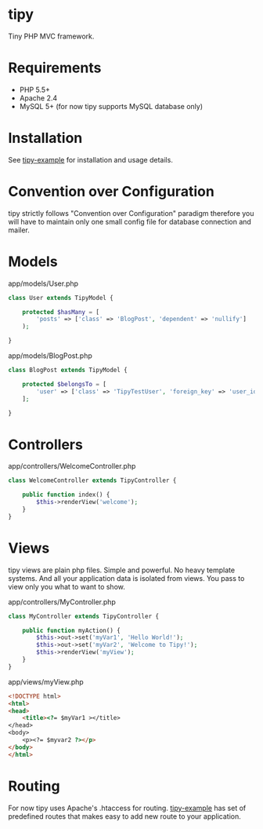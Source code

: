# tipy

Tiny PHP MVC framework.

# Requirements

* PHP 5.5+
* Apache 2.4
* MySQL 5+ (for now tipy supports MySQL database only)

# Installation

See [tipy-example](https://github.com/smetana/tipy-example) for installation and usage details.

# Convention over Configuration

tipy strictly follows "Convention over Configuration" paradigm therefore you will have
to maintain only one small config file for database connection and mailer.

# Models
app/models/User.php
```php
class User extends TipyModel {

    protected $hasMany = [
        'posts' => ['class' => 'BlogPost', 'dependent' => 'nullify']
    );

}
```
app/models/BlogPost.php
```php
class BlogPost extends TipyModel {

    protected $belongsTo = [
        'user' => ['class' => 'TipyTestUser', 'foreign_key' => 'user_id']
    ];

}
```

# Controllers
app/controllers/WelcomeController.php
```php
class WelcomeController extends TipyController {

    public function index() {
        $this->renderView('welcome');
    }
}
```

# Views
tipy views are plain php files. Simple and powerful. No heavy template systems. And all your application data is isolated from views.
You pass to view only you what to want to show.

app/controllers/MyController.php
```php
class MyController extends TipyController {

    public function myAction() {
        $this->out->set('myVar1', 'Hello World!');
        $this->out->set('myVar2', 'Welcome to Tipy!');
        $this->renderView('myView');
    }
}
```
app/views/myView.php

```html
<!DOCTYPE html>
<html>
<head>
    <title><?= $myVar1 ></title>
</head>
<body>
    <p><?= $myvar2 ?></p>
</body>
</html>
```

# Routing

For now tipy uses Apache's .htaccess for routing.
[tipy-example](https://github.com/smetana/tipy-example) has set of predefined routes that makes easy to add new route to your application.
